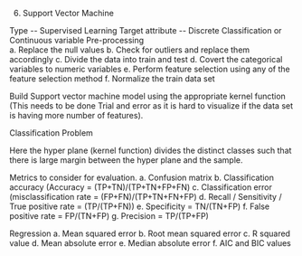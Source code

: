 6. Support Vector Machine

Type		--	Supervised Learning
Target attribute -- 	Discrete Classification or Continuous variable
Pre-processing 	
a. Replace the null values 
b. Check for outliers and replace them accordingly
c. Divide the data into train and test
d. Covert the categorical variables to numeric variables
e. Perform feature selection using any of the feature selection method
f. Normalize the train data set

Build Support vector machine model using the appropriate kernel function (This needs to be done Trial and error as it is hard to visualize if the data set is having more number of features).

Classification Problem

Here the hyper plane (kernel function) divides the distinct classes such that there is large margin between the hyper plane and the sample.

Metrics to consider for evaluation.
a. Confusion matrix
b. Classification accuracy (Accuracy = (TP+TN)/(TP+TN+FP+FN)
c. Classification error (misclassification rate = (FP+FN)/(TP+TN+FN+FP)
d. Recall / Sensitivity / True positive rate = (TP/(TP+FN))
e. Specificity = TN/(TN+FP)
f. False positive rate = FP/(TN+FP)	
g. Precision = TP/(TP+FP)




Regression 
a. Mean squared error
b. Root mean squared error
c. R squared value
d. Mean absolute error
e. Median absolute error
f. AIC and BIC values
